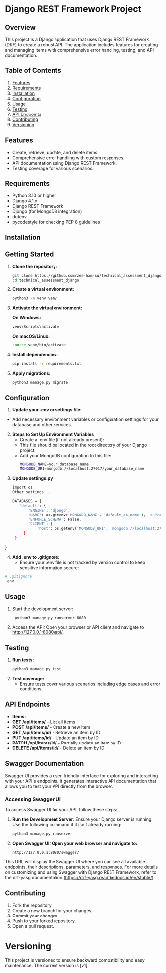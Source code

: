 # Django REST Framework Project

## Overview

This project is a Django application that uses Django REST Framework (DRF) to create a robust API. The application includes features for creating and managing items with comprehensive error handling, testing, and API documentation.

## Table of Contents

1. [Features](#features)
2. [Requirements](#requirements)
3. [Installation](#installation)
4. [Configuration](#configuration)
5. [Usage](#usage)
6. [Testing](#testing)
7. [API Endpoints](#api-endpoints)
8. [Contributing](#contributing)
9. [Versioning](#versioning)

## Features

- Create, retrieve, update, and delete items.
- Comprehensive error handling with custom responses.
- API documentation using Django REST Framework.
- Testing coverage for various scenarios.

## Requirements
- Python 3.10 or higher
- Django 4.1.x
- Django REST Framework
- Djongo (for MongoDB integration)
- dotenv
- pycodestyle for checking PEP 8 guidelines

## Installation 
## Getting Started

1. **Clone the repository:**

   ```bash
   git clone https://github.com/zee-ham-su/technical_assessment_django.git
   cd technical_assessment_django
   
2. **Create a virtual environment:**
   ```bash
   python3 -m venv venv
   
3. **Activate the virtual environment:**

   **On Windows:**
   ```bash
   venv\Scripts\activate
   ```
   **On macOS/Linux:**
   ```bash
   source venv/bin/activate
   ```
5. **Install dependencies:**
   ```bash
   pip install -r requirements.txt
   ```
6. **Apply migrations:**
   ```bash
   python3 manage.py migrate
   ```

## Configuration
1. **Update your .env or settings file:**
  - Add necessary environment variables or configuration settings for your       
    database and other services.
2. **Steps to Set Up Environment Variables**
   - Create a .env file (if not already present):
   - This file should be located in the root directory of your Django project.
   - Add your MongoDB configuration to this file:
     ```bash
     MONGODB_NAME=your_database_name
     MONGODB_URI=mongodb://localhost:27017/your_database_name
     ```
3. **Update settings.py**
   ```bash
   import os
   Other settings...

   DATABASES = {
      'default': {
          'ENGINE': 'djongo',
          'NAME': os.getenv('MONGODB_NAME', 'default_db_name'),  # Provide a    default name if the env var is not set
          'ENFORCE_SCHEMA': False,
          'CLIENT': {
              'host': os.getenv('MONGODB_URI', 'mongodb://localhost:27017/'),  #  Provide a default URI if the env var is not set
        }
    }
}

4. **Add .env to .gitignore:**
   - Ensure your .env file is not tracked by version control to keep sensitive 
     information secure:
 ```bash
 # .gitignore
 .env
```

## Usage
1. Start the development server:
   ```bash
    python3 manage.py runserver 8080
   ```
2. Access the API:
Open your browser or API client and navigate to http://127.0.0.1:8080/api/.

## Testing
1. **Run tests:**
   ```bash
   python3 manage.py test 
   ```
2. **Test coverage:**
   - Ensure tests cover various scenarios including edge cases and error 
     conditions.

## API Endpoints
  - **Items:**
  - **GET /api/items/** - List all items
  - **POST /api/items/** - Create a new item
  - **GET /api/items/id/** - Retrieve an item by ID
  - **PUT /api/items/id/** - Update an item by ID
  - **PATCH /api/items/id/** - Partially update an item by ID
  - **DELETE /api/items/id/** - Delete an item by ID

## Swagger Documentation

Swagger UI provides a user-friendly interface for exploring and interacting with your API's endpoints. It generates interactive API documentation that allows you to test your API directly from the browser.

### Accessing Swagger UI

To access Swagger UI for your API, follow these steps:

1. **Run the Development Server**: Ensure your Django server is running. Use the following command if it isn't already running:
   ```bash
   python3 manage.py runserver
2. **Open Swagger UI: Open your web browser and navigate to:**
   ```bash
   http://127.0.0.1:8080/swagger/
   ```
This URL will display the Swagger UI where you can see all available endpoints, their descriptions, parameters, and responses.
For more details on customizing and using Swagger with Django REST Framework, refer to the  drf-yasg documentation.(https://drf-yasg.readthedocs.io/en/stable/)

## Contributing
1. Fork the repository.
2. Create a new branch for your changes.
3. Commit your changes.
4. Push to your forked repository.
5. Open a pull request.

# Versioning
This project is versioned to ensure backward compatibility and easy maintenance. The current version is [v1].

